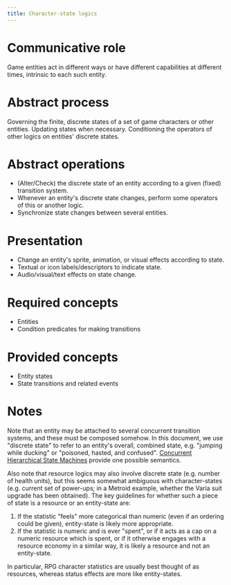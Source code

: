 ```yaml
---
title: Character-state logics 
---
```


# Communicative role

Game entities act in different ways or have different capabilities at different times, intrinsic to each such entity.

# Abstract process

Governing the finite, discrete states of a set of game characters or other entities. Updating states when necessary. Conditioning the operators of other logics on entities' discrete states.

# Abstract operations

* (Alter/Check) the discrete state of an entity according to a given (fixed) transition system.
* Whenever an entity's discrete state changes, perform some operators of this or another logic.
* Synchronize state changes between several entities.

# Presentation

* Change an entity's sprite, animation, or visual effects according to state.
* Textual or icon labels/descriptors to indicate state.
* Audio/visual/text effects on state change.

# Required concepts

* Entities
* Condition predicates for making transitions

# Provided concepts

* Entity states
* State transitions and related events

# Notes

Note that an entity may be attached to several concurrent transition systems, and these must be composed somehow. In this document, we use "discrete state" to refer to an entity's overall, combined state, e.g. "jumping while ducking" or "poisoned, hasted, and confused". [Concurrent Hierarchical State Machines](http://chsm.sourceforge.net) provide one possible semantics.

Also note that resource logics may also involve discrete state (e.g. number of health units), but this seems somewhat ambiguous with character-states (e.g. current set of power-ups; in a Metroid example, whether the Varia suit upgrade has been obtained). The key guidelines for whether such a piece of state is a resource or an entity-state are:

1. If the statistic "feels" more categorical than numeric (even if an ordering could be given), entity-state is likely more appropriate.
2. If the statistic is numeric and is ever "spent", or if it acts as a cap on a numeric resource which is spent, or if it otherwise engages with a resource economy in a similar way, it is likely a resource and not an entity-state.

In particular, RPG character statistics are usually best thought of as resources, whereas status effects are more like entity-states.

